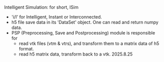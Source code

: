 Intelligent Simulation: for short, ISim
- 'i/I' for Intelligent, Instant or Interconnected.
- h5 file save data in its 'DataSet' object. One can read and return numpy data.
- PSP (Preprocessing, Save and Postprocessing) module is responsible for
  - read vtk files (vtm & vtrs), and transform them to a matrix data of h5 format.
  - read h5 matrix data, transform back to a vtk.
	2025.8.25